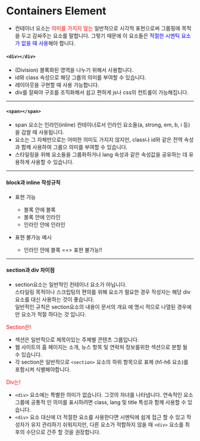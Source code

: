 # Containers Element
- 컨테이너 요소는 <span style="color:red">의미를 가지지 않는</span> 일반적으로 시각적 표현으로써 그룹핑에 목적을 두고 감싸주는 요소를 말합니다.
그렇기 때문에 이 요소들은 <span style="color:blue">적절한 시멘틱 요소가 없을 때 사용</span>해야 합니다.

#### `<div></div>`
- (Division) 블록화된 영역을 나누기 위해서 사용합니다.
- id와 class 속성으로 해당 그룹의 의미를 부여할 수 있습니다.
- 레이아웃을 구현할 때 사용 가능합니다.
- div를 잘짜야 구조를 조직화해서 쉽고 편하게 js나 css의 컨트롤이 가능해집니다.
---

#### `<span></span>`
- span 요소는 인라인(inline) 컨테이너로서 인라인 요소들(a, strong, em, b, i 등)을 감쌀 때 사용됩니다.
- 요소는 그 자체만으로는 어떠한 의미도 가지지 않지만, class나 id와 같은 전역 속성과 함께 사용하여 그룹으 의미를 부여할 수 있습니다.
- 스타일링을 위해 요소들을 그룹화하거나 lang 속성과 같은 속성값을 공유하는 데 유용하게 사용할 수 있습니다.
---

#### block과 inline 작성규칙
- 표현 가능
    - 블록 안에 블록
    - 블록 안에 인라인
    - 인라인 안에 인라인

- 표현 불가능 예시
    - 인라인 안에 블록 ==> 표현 불가능!!
---

#### section과 div 차이점
- section요소는 일반적인 컨테이너 요소가 아닙니다. <br>
스타일링 목적이나 스크립팅의 편의를 위해 요소가 필요한 경우 작성자는 해당 div요소를 대신 사용하는 것이 좋습니다.<br> 
일반적인 규칙은 section요소의 내용이 문서의 개요 에 명시 적으로 나열된 경우에만 요소가 적절 하다는 것 입니다.

<span style="color:red">Section은!</span>
 -  섹션은 일반적으로 제목이있는 주제별 콘텐츠 그룹입니다.
 -  웹 사이트의 홈 페이지는 소개, 뉴스 항목 및 연락처 정보를위한 섹션으로 분할 될 수 있습니다.
 -  각 section은 일반적으로 `<section>` 요소의 하위 항목으로 표제 (h1-h6 요소)를 포함시켜 식별해야합니다.

<span style="color:red">Div는!</span>
- `<div>` 요소에는 특별한 의미가 없습니다. 그것의 자녀를 나타냅니다. 연속적인 요소 그룹에 공통적 인 의미를 표시하려면 class, lang 및 title 특성과 함께 사용할 수 있습니다.
- `<div>` 요소 대신에 더 적절한 요소를 사용한다면 시멘틱에 쉽게 접근 할 수 있고 작성자가 유지 관리하기 쉬워지지만, 다른 요소가 적합하지 않을 때 `<div>` 요소를 최후의 수단으로 간주 할 것을 권장합니다.
